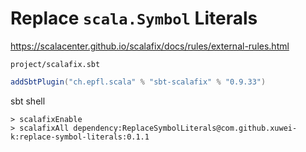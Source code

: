 # Replace `scala.Symbol` Literals

<https://scalacenter.github.io/scalafix/docs/rules/external-rules.html>

`project/scalafix.sbt`

```scala
addSbtPlugin("ch.epfl.scala" % "sbt-scalafix" % "0.9.33")
```

sbt shell

```
> scalafixEnable
> scalafixAll dependency:ReplaceSymbolLiterals@com.github.xuwei-k:replace-symbol-literals:0.1.1
```
